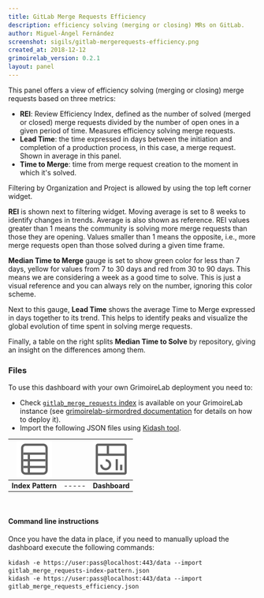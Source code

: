 ```yaml
---
title: GitLab Merge Requests Efficiency
description: efficiency solving (merging or closing) MRs on GitLab.
author: Miguel-Ángel Fernández
screenshot: sigils/gitlab-mergerequests-efficiency.png
created_at: 2018-12-12
grimoirelab_version: 0.2.1
layout: panel
---
```


This panel offers a view of efficiency solving (merging or closing) merge requests based on three metrics:
* **REI**: Review Efficiency Index, defined as the number of solved (merged or closed) merge requests divided
  by the number of open ones in a given period of time. Measures efficiency solving merge requests.
* **Lead Time**:  the time expressed in days between the initiation and completion of a production
  process, in this case, a merge request. Shown in average in this panel.
* **Time to Merge**: time from merge request creation to the moment in which it's solved.


Filtering by Organization and Project is allowed by using the top left corner
widget.

**REI** is shown next to filtering widget. Moving average is set to 8 weeks
to identify changes in trends. Average is also shown as reference. REI values
greater than 1 means the community is solving more merge requests than those they are
opening. Values smaller than 1 means the opposite, i.e., more merge requests open than
those solved during a given time frame.

**Median Time to Merge** gauge is set to show green color for less than 7 days, yellow
for values from 7 to 30 days and red from 30 to 90 days. This means we are
considering a week as a good time to solve. This is just a visual reference and
you can always rely on the number, ignoring this color scheme.

Next to this gauge, **Lead Time** shows the average Time to Merge expressed in days together to its
trend. This helps to identify peaks and visualize the global evolution of time
spent in solving merge requests.

Finally, a table on the right splits **Median Time to Solve** by repository,
giving an insight on the differences among them.

### Files
To use this dashboard with your own GrimoireLab deployment you need to:
* Check [`gitlab_merge_requests` index][gitlab_merge_requests-schema] is available on your GrimoireLab instance
(see [grimoirelab-sirmordred documentation][sirmordred-gitlab_merge_requests] for details on how to deploy it).
* Import the following JSON files using [Kidash tool](https://github.com/chaoss/grimoirelab-kidash/).

| [![Index Pattern][ip-icon]][index-pattern] | | [![Dashboard][dash-icon]][dashboard] |
| :---------: | ---------- | :-------------: |
| **Index Pattern** | ----- | **Dashboard** |

<br />

#### Command line instructions
Once you have the data in place, if you need to manually upload the dashboard execute the
following commands:
```
kidash -e https://user:pass@localhost:443/data --import gitlab_merge_requests-index-pattern.json
kidash -e https://user:pass@localhost:443/data --import gitlab_merge_requests_efficiency.json
```

[gitlab_merge_requests-schema]: https://github.com/chaoss/grimoirelab-elk/blob/master/schema/gitlab_merges.csv
[sirmordred-gitlab_merge_requests]: https://github.com/chaoss/grimoirelab-sirmordred#gitlab-
[dash-icon]: ../assets/images/icons/dashboard.png
[ip-icon]: ../assets/images/icons/file-ruled.png
[index-pattern]: https://raw.githubusercontent.com/chaoss/grimoirelab-sigils/master/json/gitlab_merge_requests-index-pattern.json
[dashboard]: https://raw.githubusercontent.com/chaoss/grimoirelab-sigils/master/json/gitlab_merge_requests_efficiency.json
